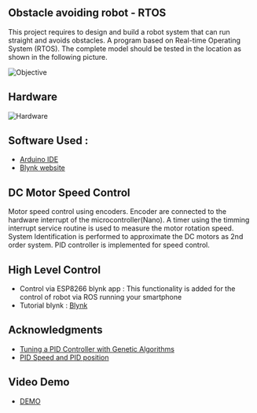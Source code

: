 ## Obstacle avoiding robot - RTOS
This project requires to design and build a robot system that can  run  straight  and  avoids  obstacles. A program based on Real-time Operating System (RTOS). The  complete  model  should  be  tested  in  the  location  as shown in the following picture.

![Objective](https://user-images.githubusercontent.com/100269450/186713958-d3e63f4b-10c2-4ffc-a3bc-4bb256d98516.jpg)

## Hardware
![Hardware](https://user-images.githubusercontent.com/100269450/186714269-275f9893-3c41-4e53-bc2d-23ecf62d29ea.jpg)

## Software Used :
* [Arduino IDE](https://www.arduino.cc/en/software)
* [Blynk website](https://blynk.cloud/dashboard/global)

## DC Motor Speed Control
Motor speed control using encoders. Encoder are connected to the hardware interrupt of the microcontroller(Nano). A timer using the timming interrupt service routine is used to measure the motor rotation speed. System Identification is performed to approximate the DC motors as 2nd order system. PID controller is implemented for speed control.<br/>

## High Level Control
* Control via ESP8266 blynk app : 
This functionality is added for the control of robot via ROS running your smartphone 
* Tutorial blynk :        [Blynk](https://github.com/blynkkk/blynk-library)

## Acknowledgments
* [Tuning a PID Controller with Genetic Algorithms](https://www.youtube.com/watch?v=S5C_z1nVaSg&t=2s)
* [PID Speed and PID position](http://arduino.vn/result/5401-pid-speed-position-control)

## Video Demo
* [DEMO](https://github.com/HLinhNguyen283/Obstacle_avoiding_robot-RTOS/blob/master/Images%26Demo/RTS_N33_Nhom3_Demo.mp4)


